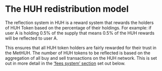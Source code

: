 # The HUH redistribution model

The reflection system in HUH is a reward system that rewards the holders of HUH Token based on the percentage of their holdings. For example: if user A is holding 0.5% of the supply that means 0.5% of the HUH rewards will be reflected to user A.&#x20;

This ensures that all HUH token holders are fairly rewarded for their trust in the MetHUH. The number of HUH tokens to be reflected is based on the aggregation of all buy and sell transactions on the HUH network. This is set out in more detail in the [‘fees system’ section](../../../tokenomics/fees-system.md) set out below.
